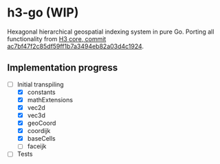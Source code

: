 # h3-go (WIP)

Hexagonal hierarchical geospatial indexing system in pure Go. Porting all functionality from [H3 core, commit ac7bf47f2c85df59ff1b7a3494eb82a03d4c1924](https://github.com/uber/h3/tree/ac7bf47f2c85df59ff1b7a3494eb82a03d4c1924).

## Implementation progress
- [ ] Initial transpiling
    - [X] constants
    - [X] mathExtensions
    - [X] vec2d
    - [X] vec3d
    - [X] geoCoord
    - [X] coordijk
    - [X] baseCells
    - [ ] faceijk
- [ ] Tests